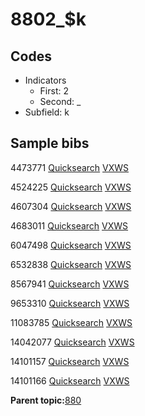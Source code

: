 # 8802\_$k

## Codes

-   Indicators
    -   First: 2
    -   Second: \_
-   Subfield: k

## Sample bibs

4473771 [Quicksearch](https://search.library.yale.edu/catalog/4473771) [VXWS](http://prodorbis.library.yale.edu:7014/vxws/GetHoldingsService?bibId=4473771)

4524225 [Quicksearch](https://search.library.yale.edu/catalog/4524225) [VXWS](http://prodorbis.library.yale.edu:7014/vxws/GetHoldingsService?bibId=4524225)

4607304 [Quicksearch](https://search.library.yale.edu/catalog/4607304) [VXWS](http://prodorbis.library.yale.edu:7014/vxws/GetHoldingsService?bibId=4607304)

4683011 [Quicksearch](https://search.library.yale.edu/catalog/4683011) [VXWS](http://prodorbis.library.yale.edu:7014/vxws/GetHoldingsService?bibId=4683011)

6047498 [Quicksearch](https://search.library.yale.edu/catalog/6047498) [VXWS](http://prodorbis.library.yale.edu:7014/vxws/GetHoldingsService?bibId=6047498)

6532838 [Quicksearch](https://search.library.yale.edu/catalog/6532838) [VXWS](http://prodorbis.library.yale.edu:7014/vxws/GetHoldingsService?bibId=6532838)

8567941 [Quicksearch](https://search.library.yale.edu/catalog/8567941) [VXWS](http://prodorbis.library.yale.edu:7014/vxws/GetHoldingsService?bibId=8567941)

9653310 [Quicksearch](https://search.library.yale.edu/catalog/9653310) [VXWS](http://prodorbis.library.yale.edu:7014/vxws/GetHoldingsService?bibId=9653310)

11083785 [Quicksearch](https://search.library.yale.edu/catalog/11083785) [VXWS](http://prodorbis.library.yale.edu:7014/vxws/GetHoldingsService?bibId=11083785)

14042077 [Quicksearch](https://search.library.yale.edu/catalog/14042077) [VXWS](http://prodorbis.library.yale.edu:7014/vxws/GetHoldingsService?bibId=14042077)

14101157 [Quicksearch](https://search.library.yale.edu/catalog/14101157) [VXWS](http://prodorbis.library.yale.edu:7014/vxws/GetHoldingsService?bibId=14101157)

14101166 [Quicksearch](https://search.library.yale.edu/catalog/14101166) [VXWS](http://prodorbis.library.yale.edu:7014/vxws/GetHoldingsService?bibId=14101166)

**Parent topic:**[880](../../tags/880/880.md)

